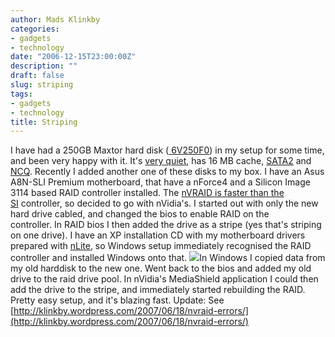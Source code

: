 ```yaml
---
author: Mads Klinkby
categories:
- gadgets
- technology
date: "2006-12-15T23:00:00Z"
description: ""
draft: false
slug: striping
tags:
- gadgets
- technology
title: Striping
---
```



I have had a 250GB Maxtor hard disk ([ 6V250F0](http://www.maxtor.com/_files/maxtor/en_us/documentation/data_sheets/diamondmax_10_data_sheet.pdf)) in my setup for some time, and been very happy with it. It's [very quiet](http://www.silentpcreview.com/article244-page3.html), has 16 MB cache, [SATA2](http://en.wikipedia.org/wiki/SATA2#SATA_3.0_Gb.2Fs) and [NCQ](http://en.wikipedia.org/wiki/Native_Command_Queuing). Recently I added another one of these disks to my box. I have an Asus A8N-SLI Premium motherboard, that have a nForce4 and a Silicon Image 3114 based RAID controller installed. The [ nVRAID is faster than the SI](http://www.planetamd64.com/index.php?showtopic=21897&st=40#) controller, so decided to go with nVidia's. I started out with only the new hard drive cabled, and changed the bios to enable RAID on the controller. In RAID bios I then added the drive as a stripe (yes that's striping on one drive). I have an XP installation CD with my motherboard drivers prepared with [nLite](http://www.nliteos.com/), so Windows setup immediately recognised the RAID controller and installed Windows onto that. [ ![](http://static.getya.net/013/images/windowslivewriterstriping-d264striping-thumb1.jpg)](http://static.getya.net/013/images/windowslivewriterstriping-d264striping21.jpg)In Windows I copied data from my old harddisk to the new one. Went back to the bios and added my old drive to the raid drive pool. In nVidia's MediaShield application I could then add the drive to the stripe, and immediately started rebuilding the RAID. Pretty easy setup, and it's blazing fast. Update: See [http://klinkby.wordpress.com/2007/06/18/nvraid-errors/](http://klinkby.wordpress.com/2007/06/18/nvraid-errors/)

